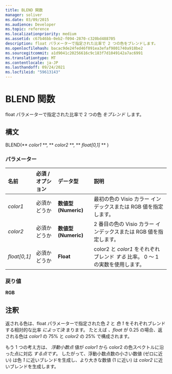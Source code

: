 ```yaml
---
title: BLEND 関数
manager: soliver
ms.date: 03/09/2015
ms.audience: Developer
ms.topic: reference
ms.localizationpriority: medium
ms.assetid: c67b46bb-0eb2-f094-2870-c320bd488705
description: float パラメーターで指定された比率で 2 つの色をブレンドします。
ms.openlocfilehash: bacac9de24fed46f091ea3efaf9801740a918be2
ms.sourcegitcommit: a1d9041c20256616c9c183f7d1049142a7ac6991
ms.translationtype: MT
ms.contentlocale: ja-JP
ms.lasthandoff: 09/24/2021
ms.locfileid: "59613143"
---
```

# <a name="blend-function"></a>BLEND 関数

float パラメーターで指定された比率で 2 つの色  _をブレンド_ します。 
  
## <a name="syntax"></a>構文

BLEND(** *color1* **, ** *color2* **, ** *float[0,1]* ** ) 
  
### <a name="parameters"></a>パラメーター

|**名前**|**必須 / オプション**|**データ型**|**説明**|
|:-----|:-----|:-----|:-----|
| _color1_ <br/> |必須かどうか  <br/> |**数値型 (Numeric)** <br/> |最初の色の Visio カラー インデックスまたは RGB 値を指定します。  <br/> |
| _color2_ <br/> |必須かどうか  <br/> |**数値型 (Numeric)** <br/> |2 番目の色の Visio カラー インデックスまたは RGB 値を指定します。  <br/> |
| _float[0,1]_ <br/> |必須かどうか  <br/> |**Float** <br/> |color2 と  _color1_ をそれぞれブレンド  _する_ 比率。 0 ～ 1 の実数を使用します。  <br/> |
   
### <a name="return-value"></a>戻り値

 **RGB**
  
## <a name="remarks"></a>注釈

返される色は、float パラメーターで指定された色  _2_ と  _色 1_ をそれぞれブレンドする相対的な比率  _によって決_ まります。 たとえば  _、float_ が 0.25 の場合、返される色は  _color1_ の 75% と  _color2_ の 25% で構成されます。 
  
もう 1 つの考え方は、  _浮動小数点_ 値が  _color1_ から color2 の色スペクトルに沿った点に対応  _する点です_。 したがって、浮動小数点数の小さい数値 (ゼロに近い) は色 _1_ に近いブレンドを生成し、より大きな数値 (1 に近い) は _color2_ に近いブレンドを生成します。
  

